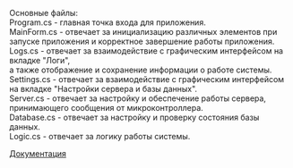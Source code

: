 Основные файлы:  
Program.cs - главная точка входа для приложения.  
MainForm.cs - отвечает за инициализацию различных элементов при запуске приложения и корректное завершение работы приложения.  
Logs.cs - отвечает за взаимодействие с графическим интерфейсом на вкладке "Логи",  
          а также отображение и сохранение информации о работе системы.  
Settings.cs - отвечает за взаимодействие с графическим интерфейсом на вкладке "Настройки сервера и базы данных".  
Server.cs - отвечает за настройку и обеспечение работы сервера, принимающего сообщения от микроконтроллера.  
Database.cs - отвечает за настройку и проверку состояния базы данных.  
Logic.cs - отвечает за логику работы системы.  
  
[Документация](https://drive.google.com/file/d/1SGs5VPw1_Ebo7Om04s_5lGB4MRSVvIrG/view?usp=sharing)  
